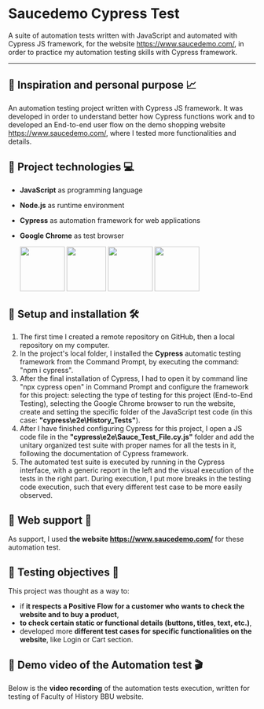 # Saucedemo Cypress Test
A suite of automation tests written with JavaScript and automated with Cypress JS framework, for the website https://www.saucedemo.com/, in order to practice my automation testing skills with Cypress framework.



------



## :pushpin: Inspiration and personal purpose :chart_with_upwards_trend:
An automation testing project written with Cypress JS framework. It was developed in order to understand better how Cypress functions work and to developed an End-to-end user flow on the demo shopping website https://www.saucedemo.com/, where I tested more functionalities and details.






## :pushpin: Project technologies :computer:
+ **JavaScript** as programming language
+ **Node.js** as runtime environment
+ **Cypress** as automation framework for web applications
+ **Google Chrome** as test browser

     <a href= "https://developer.mozilla.org/en-US/docs/Web/JavaScript"><img src="https://user-images.githubusercontent.com/115346533/207126821-44c69b50-e31e-47cf-807d-360653372d09.png" width="91" height="91"></a>     <a href= "https://nodejs.org/en/docs/"><img src="https://user-images.githubusercontent.com/115346533/207125973-3188c005-11c9-4c49-ab8c-b71e5c58a5c4.png" width="80" height="91"></a>     <a href= "https://www.cypress.io/"><img src="https://user-images.githubusercontent.com/115346533/219746300-c4dd96d6-f951-4f4b-886e-832cd07736cb.png" width="91" height="91"></a>     <a href = "https://www.google.com/chrome/?brand=YTUH&gclid=Cj0KCQiAnsqdBhCGARIsAAyjYjThEbMgK-Pyt6tXBBxBf9wk8TAD19OKn0FRnMlz45Ul0fZ5ogPb9gEaAjOhEALw_wcB&gclsrc=aw.ds"><img src="https://user-images.githubusercontent.com/115346533/208242996-fae0e828-b968-45cd-ab0c-1a73c9825b65.png" width="91" height="91"></a>
    
    
    
    
   
   
## :pushpin: Setup and installation :hammer_and_wrench:	
1. The first time I created a remote repository on GitHub, then a local repository on my computer.
2. In the project's local folder, I installed the **Cypress** automatic testing framework from the Command Prompt, by executing the command: "npm i cypress".
3. After the final installation of Cypress, I had to open it by command line "npx cypress open" in Command Prompt and configure the framework for this project: selecting the type of testing for this project (End-to-End Testing), selecting the Google Chrome browser to run the website, create and setting the specific folder of the JavaScript test code (in this case: **"cypress\e2e\History_Tests"**).
4. After I have finished configuring Cypress for this project, I open a JS code file in the **"cypress\e2e\Sauce_Test_File.cy.js"** folder and add the unitary organized test suite with proper names for all the tests in it, following the documentation of Cypress framework.
5. The automated test suite is executed by running in the Cypress interface, with a generic report in the left and the visual execution of the tests in the right part. During execution, I put more breaks in the testing code execution, such that every different test case to be more easily observed. 






## :pushpin: Web support :link:
As support, I used **the website https://www.saucedemo.com/** for these automation test.






## :pushpin: Testing objectives :microscope:
This project was thought as a way to: 
+ if **it respects a Positive Flow for a customer who wants to check the website and to buy a product**, 
+ **to check certain static or functional details (buttons, titles, text, etc.)**,
+ developed more **different test cases for specific functionalities on the website**, like Login or Cart section.






## :pushpin: Demo video of the Automation test :clapper:
Below is the **video recording** of the automation tests execution, written for testing of Faculty of History BBU website.



